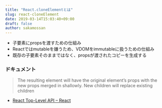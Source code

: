 ```yaml
---
title: "React.cloneElementとは"
slug: react-cloneElement
date: 2019-03-14T15:03:40+09:00
draft: false
author: sakamossan
---
```


- 子要素にpropsを渡すための仕組み
- Reactではmutableを嫌うため、VDOMをimmutableに扱うための仕組み
- 既存の子要素そのままではなく、propsが渡されたコピーを生成する

### ドキュメント

> The resulting element will have the original element’s props with the new props merged in shallowly.
> New children will replace existing children

- [React Top-Level API – React](https://reactjs.org/docs/react-api.html#cloneelement)
